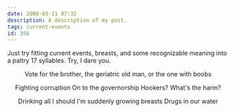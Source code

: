 ```yaml
---
date: 2008-03-11 07:32
description: A description of my post.
tags: current-events
id: 356
---
```

Just try fitting current events, breasts, and some recognizable meaning into a paltry 17 syllables.  Try, I dare you.
<!--more-->
<center>
Vote for the brother,
the geriatric old man,
or the one with boobs

Fighting corruption
On to the governorship
Hookers?  What's the harm?

Drinking all I should
I'm suddenly growing breasts
Drugs in our water
</center>